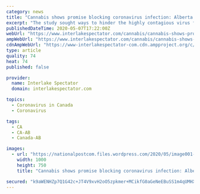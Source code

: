 ```yaml
---
category: news
title: "Cannabis shows promise blocking coronavirus infection: Alberta researcher"
excerpt: "The study sought ways to hinder the highly contagious virus from finding a host in the lungs, intestines, and oral cavity"
publishedDateTime: 2020-05-07T17:22:00Z
webUrl: "https://www.interlakespectator.com/cannabis/cannabis-shows-promise-blocking-coronavirus-infection-alberta-researcher/wcm/f1696154-0fbd-4f0c-937e-26f69f8ec48c"
ampWebUrl: "https://www.interlakespectator.com/cannabis/cannabis-shows-promise-blocking-coronavirus-infection-alberta-researcher/wcm/f1696154-0fbd-4f0c-937e-26f69f8ec48c/amp"
cdnAmpWebUrl: "https://www-interlakespectator-com.cdn.ampproject.org/c/s/www.interlakespectator.com/cannabis/cannabis-shows-promise-blocking-coronavirus-infection-alberta-researcher/wcm/f1696154-0fbd-4f0c-937e-26f69f8ec48c/amp"
type: article
quality: 74
heat: 74
published: false

provider:
  name: Interlake Spectator
  domain: interlakespectator.com

topics:
  - Coronavirus in Canada
  - Coronavirus

tags:
  - CA
  - CA-AB
  - Canada-AB

images:
  - url: "https://nationalpostcom.files.wordpress.com/2020/05/image001-copy.jpg"
    width: 1000
    height: 750
    title: "Cannabis shows promise blocking coronavirus infection: Alberta researcher"

secured: "k9aWENHZp7Q1G42c+JT4V9xvH2oO5zpkmer+MCikfG0aGeNeEBuSS1m4qUMHX8TnHcgqv9RzBRXhbmcswtInBBgqUPmTuPBNXfuFle+Do4w23W7UO2BqqwlUv4fY7sB3k+2AsuWOdGaXS3EX+WZmXTKRYTHDXVIj7ysURVNQR6SP/S+F305yFnGAbGxMzwDn5iiWyCEgA5GwsZ//pon8xtciVzQrdWIiH3heThSbw04DRR8nfqiveL8EkY3QYmngE56okB81rCDpv8clkW2PPMsmsdSKlHAMbzD13UvAwTOGQpvLsZ1jYHJnOdfTPMr9dMtTFhKIqlH27QmjZSMV2GZtOVUqN3WI2JX7fCF1wpYORYPblr5ffSJKCpQGlMgK83HQqkXAnHMU3/+HP7EoScF6hyL+5k81z4M0q4okkTMOeZ/IY81NcJThWdTQcG8G4P216uv3QWMudIordDXD0lHljvCiqi4EmWHBxiJ2Vwc=;ly+PL2kGZeQtpq2JP3MCkQ=="
---
```


